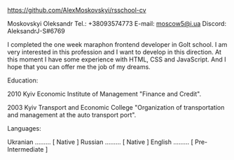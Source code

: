 https://github.com/AlexMoskovskyi/rsschool-cv
           
               
Moskovskyi  Oleksandr 
Tel.:      +38093574773
E-mail:    moscow5@i.ua
Discord:   AleksandrJ-S#6769

I completed the one week maraphon frontend developer in GoIt school. I am very interested in this profession and I want to develop in this direction. At this moment I have some experience with HTML, CSS and JavaScript. And I hope that you can offer me the job of my dreams.

Education:

2010 Kyiv Economic Institute of Management
 "Finance and Credit".

2003 Kyiv Transport and Economic College
"Organization of transportation and management at the auto transport port".

Languages:

Ukranian ......... [ Native ]
Russian  ......... [ Native ]
English  ......... [ Pre-Intermediate ]
